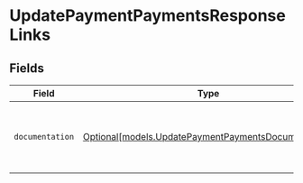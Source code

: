 # UpdatePaymentPaymentsResponseLinks


## Fields

| Field                                                                                                  | Type                                                                                                   | Required                                                                                               | Description                                                                                            |
| ------------------------------------------------------------------------------------------------------ | ------------------------------------------------------------------------------------------------------ | ------------------------------------------------------------------------------------------------------ | ------------------------------------------------------------------------------------------------------ |
| `documentation`                                                                                        | [Optional[models.UpdatePaymentPaymentsDocumentation]](../models/updatepaymentpaymentsdocumentation.md) | :heavy_minus_sign:                                                                                     | The URL to the generic Mollie API error handling guide.                                                |